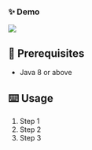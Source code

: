 ### ✨ Demo

![](demo.gif)

## 🦿 Prerequisites

- Java 8 or above

## ⌨️ Usage

1. Step 1
1. Step 2
1. Step 3
